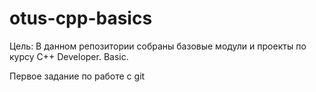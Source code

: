 # otus-cpp-basics

Цель: В данном репозитории собраны базовые модули и проекты по курсу С++ Developer. Basic.

Первое задание по работе с git
